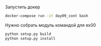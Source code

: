 Запустить докер

```bash
docker-compose run -it day09_cont bash
```

Нужно собрать модуль командой для ex00

```bash
python setup.py build
python setup.py install
```